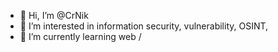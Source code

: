 - 👋 Hi, I’m @CrNik
- 👀 I’m interested in information security, vulnerability, OSINT,
- 🌱 I’m currently learning web / 
  



 

